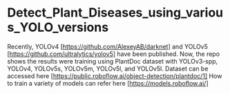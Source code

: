 # Detect_Plant_Diseases_using_various_YOLO_versions
Recently, YOLOv4 [https://github.com/AlexeyAB/darknet] and YOLOv5 [https://github.com/ultralytics/yolov5] have been published.
Now, the repo shows the results were training using PlantDoc dataset with YOLOv3-spp, YOLOv4, YOLOv5s, YOLOv5m, YOLOv5l, and YOLOv5l.
Dataset can be accessed here [https://public.roboflow.ai/object-detection/plantdoc/1]
How to train a variety of models can refer here [https://models.roboflow.ai/]
